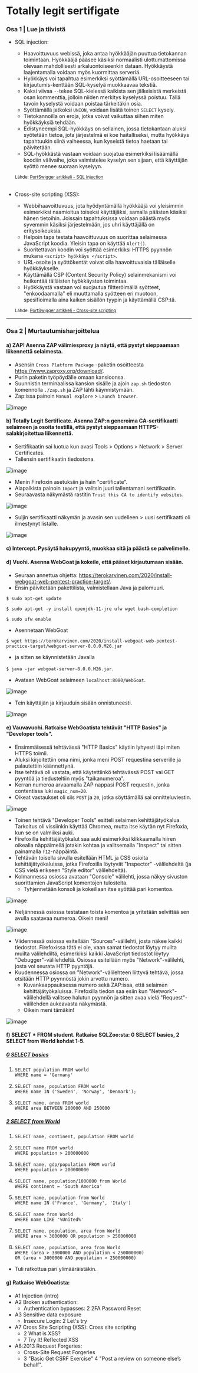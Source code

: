 # Totally legit sertifigate

### Osa 1 | Lue ja tiivistä
- SQL injection:  
  - Haavoittuvuus webissä, joka antaa hyökkääjän puuttua tietokannan toimintaan. Hyökkääjä pääsee käsiksi normaalisti ulottumattomissa olevaan mahdollisesti arkaluontoiseenkin dataan. Hyökkäystä laajentamalla voidaan myös kuormittaa serveriä.
  - Hyökkäys voi tapahtua esimerkiksi syöttämällä URL-osoitteeseen tai kirjautumis-kenttään SQL-kyselyä muokkaavaa tekstiä.
  - Kaksi viivaa ```--```tekee SQL-kielessä kaikista sen jälkeisistä merkeistä osan kommenttia, jolloin niiden merkitys kyselyssä poistuu. Tällä tavoin kyselystä voidaan poistaa tärkeitäkin osia.
  - Syöttämällä jatkoksi ```UNION```, voidaan lisätä toinen ```SELECT``` kysely.
  - Tietokannoilla on eroja, jotka voivat vaikuttaa siihen miten hyökkäyksiä tehdään.
  - Edistyneempi SQL-hyökkäys on sellainen, jossa tietokantaan aluksi syötetään tietoa, jota järjestelmä ei koe haitalliseksi, mutta hyökkäys tapahtuukin siinä vaiheessa, kun kyseistä tietoa haetaan tai päivitetään.
  - SQL-hyökkästä vastaan voidaan suojatua esimerkiksi lisäämällä koodiin välivaihe, joka valmistelee kyselyn sen sijaan, että käyttäjän syöttö menee suoraan kyselyyn.

  <sub>Lähde: [PortSwigger artikkeli - SQL Injection](https://portswigger.net/web-security/sql-injection)</sub>
<br></br>

- Cross-site scripting (XSS):
  - Webbihaavoittuvuus, jota hyödyntämällä hyökkääjä voi yleisimmin esimerkiksi naamioitua toiseksi käyttäjäksi, samalla päästen käsiksi hänen tietoihin. Joissain tapahtuksissa voidaan päästä myös syvemmin käsiksi järjestelmään, jos uhri käyttäjällä on eritysoikeuksia.
  - Helpoin tapa testata haavoittuvuus on suorittaa selaimessa JavaScript koodia. Yleisin tapa on käyttää ```Alert()```.
  - Suoritettavan koodin voi syöttää esimerkiksi HTTPS pyynnön mukana ```<script> hyökkäys </script>```.
  - URL-osoite ja syöttökentät voivat olla haavoittuvaisia tälläiselle hyökkäykselle.
  - Käyttämällä CSP (Content Security Policy) selainmekanismi voi heikentää tälläisten hyökkäysten toimintaa.
  - Hyökkäystä vastaan voi suojautua filtteröimällä syötteet, "enkoodaamalla" eli muuttamalla syötteen eri muotoon, spesifioimalla aina kaiken sisällön tyypin ja käyttämällä CSP:tä.

  <sub>Lähde: [PortSwigger artikkeli - Cross-site scripting](https://portswigger.net/web-security/cross-site-scripting)</sub>

---

### Osa 2 | Murtautumisharjoittelua

#### a) ZAP! Asenna ZAP välimiesproxy ja näytä, että pystyt sieppaamaan liikennettä selaimesta.

- Asensin ```Cross Platform Package``` -paketin osoitteesta https://www.zaproxy.org/download/.
- Purin paketin työpöydälle omaan kansioonsa.
- Suunnistin terminaalissa kansion sisälle ja ajoin ```zap.sh``` tiedoston komennolla ```./zap.sh``` ja ZAP lähti käynnistymään.
- Zap:issa painoin ```Manual explore``` > ```Launch browser```.

![image](https://user-images.githubusercontent.com/89645611/232308076-c84a3520-cc1c-4162-9bb2-b56e4342ea68.png)


#### b) Totally Legit Sertificate. Asenna ZAP:n generoima CA-sertifikaatti selaimeen ja osoita testillä, että pystyt sieppaamaan HTTPS-salakirjoitettua liikennettä.

- Sertifikaatin sai luotua kun avasi Tools > Options > Network > Server Certificates.
- Tallensin sertifikaatin tiedostona. 

![image](https://user-images.githubusercontent.com/89645611/232308462-dd383bae-0abe-4036-8971-ddcc9438916a.png)

- Menin Firefoxin asetuksiin ja hain "certificate".
- Alapalkista painoin ```Import``` ja valitsin juuri tallentamani sertifikaatin.
- Seuraavasta näkymästä rastitin ```Trust this CA to identify websites```.

![image](https://user-images.githubusercontent.com/89645611/232308840-bcb6f19d-4316-4eb4-8ca8-fce72a421cd6.png)

- Suljin sertifikaatti näkymän ja avasin sen uudelleen > uusi sertifikaatti oli ilmestynyt listalle.

![image](https://user-images.githubusercontent.com/89645611/232309140-4c6a9e26-4958-4cb3-a798-8ea8d82a1752.png)

#### c) Intercept. Pysäytä hakupyyntö, muokkaa sitä ja päästä se palvelimelle.

#### d) Vuohi. Asenna WebGoat ja kokeile, että pääset kirjautumaan sisään.
- Seuraan annettua ohjetta: https://terokarvinen.com/2020/install-webgoat-web-pentest-practice-target/.
- Ensin päivitetään pakettilista, valmistellaan Java ja palomuuri.

```$ sudo apt-get update```

```$ sudo apt-get -y install openjdk-11-jre ufw wget bash-completion```

```$ sudo ufw enable```
- Asennetaan WebGoat

```$ wget https://terokarvinen.com/2020/install-webgoat-web-pentest-practice-target/webgoat-server-8.0.0.M26.jar```
- ja sitten se käynnistetään Javalla

```$ java -jar webgoat-server-8.0.0.M26.jar```.

- Avataan WebGoat selaimeen ```localhost:8080/WebGoat```.

![image](https://user-images.githubusercontent.com/89645611/232314078-dcc638b9-1f7d-4416-ba63-f1895d159ada.png)

- Tein käyttäjän ja kirjauduin sisään onnistuneesti.

![image](https://user-images.githubusercontent.com/89645611/232314399-7f6d5e3d-48b3-41e7-b9ba-353ebcf0c137.png)


#### e) Vauvavuohi. Ratkaise WebGoatista tehtävät "HTTP Basics" ja "Developer tools".
- Ensimmäisessä tehtävässä "HTTP Basics" käytiin lyhyesti läpi miten HTTPS toimii.
- Aluksi kirjoitettiin oma nimi, jonka meni POST requestina serverille ja palautettiin käännettynä.
- Itse tehtävä oli vastata, että käytettiinkö tehtävässä POST vai GET pyyntöä ja tiedusteltiin myös "taikanumeroa".
- Kerran numeroa arvaamalla ZAP nappasi POST requestin, jonka contentissa luki ```magic_num=20```.
- Oikeat vastaukset oli siis ```POST``` ja ```20```, jotka söyttämällä sai onnitteluviestin.

![image](https://user-images.githubusercontent.com/89645611/232315118-54dcd1da-01f4-4e1d-9d8a-64f0459ebf7d.png)

- Toinen tehtävä "Developer Tools" esitteli selaimen kehittäjätyökalua. Tarkoitus oli vissiinkin käyttää Chromea, mutta itse käytän nyt Firefoxia, kun se on valmiiksi auki.
- Firefoxilla kehittäjätyökalut saa auki esimerkiksi klikkaamalla hiiren oikealla näppäimellä jotakin kohtaa ja valitsemalla "Inspect" tai sitten painamalla ```f12```-näppäintä.
- Tehtävän toisella sivulla esitellään HTML ja CSS osioita kehittäjätyökaluissa, jotka Firefoxilla löytyvät "Inspector" -välilehdeltä (ja CSS vielä erikseen "Style editor" välilehdeltä).
- Kolmannessa osiossa avataan "Console" välilehti, jossa näkyy sivuston suorittamien JavaScript komentojen tulosteita.
  - Tyhjennetään konsoli ja kokeillaan itse syöttää pari komentoa.

![image](https://user-images.githubusercontent.com/89645611/232316128-a2eee1cc-3e61-46e3-b3d7-3e366750b793.png)
- Neljännessä osiossa testataan toista komentoa ja yritetään selvittää sen avulla saatavaa numeroa. Oikein meni!

![image](https://user-images.githubusercontent.com/89645611/232316319-c1067b41-de6e-47f5-9cc9-adc76e703ea5.png)
- Viidennessä osiossa esitellään "Sources"-välilehti, josta näkee kaikki tiedostot. Firefoxissa tätä ei ole, vaan samat tiedostot löytyy muilta muilta välilehdiltä, esimerkiksi kaikki JavaScript tiedostot löytyy "Debugger"-välilehdeltä. Osiossa esitellään myös "Network"-välilehti, josta voi seurata HTTP pyyntöjä.
- Kuudennessa osiossa on "Network"-välilehteen liittyvä tehtävä, jossa etsitään HTTP pyynnöstä jokin arvottu numero.
  - Kuvankaappauksessa numero sekä ZAP:issa, että selaimen kehittäjätyökaluissa. Firefoxilla tiedon saa esiin kun "Network"-välilehdellä valitsee halutun pyynnön ja sitten avaa vielä "Request"-välilehden aukeavasta näkymästä.
  - Oikein meni tämäkin!

![image](https://user-images.githubusercontent.com/89645611/232319009-1da6b71f-f597-450b-b583-79b2b8f08e4a.png)


#### f) SELECT * FROM student. Ratkaise SQLZoo:sta: 0 SELECT basics, 2 SELECT from World kohdat 1-5.
##### [0 SELECT basics](https://sqlzoo.net/wiki/SELECT_basics)
  1. ```
     SELECT population FROM world
     WHERE name = 'Germany'
     ```
  2. ```
     SELECT name, population FROM world
     WHERE name IN ('Sweden', 'Norway', 'Denmark');
     ```
  3. ```
     SELECT name, area FROM world
     WHERE area BETWEEN 200000 AND 250000
     ```

##### [2 SELECT from World](https://sqlzoo.net/wiki/SELECT_from_WORLD_Tutorial)
  1. ```SELECT name, continent, population FROM world```
  
  3. ```
     SELECT name FROM world
     WHERE population > 200000000
     ```
  3. ```
     SELECT name, gdp/population FROM world
     WHERE population > 200000000
     ```
  4. ```
     SELECT name, population/1000000 from World
     WHERE continent = 'South America'
     ```
  5. ```
     SELECT name, population from World
     WHERE name IN ('France', 'Germany', 'Italy')
     ```
  6. ```
     SELECT name from World
     WHERE name LIKE '%United%'
     ```
  7. ```
     SELECT name, population, area from World
     WHERE area > 3000000 OR population > 250000000
     ```
  8. ```
     SELECT name, population, area from World
     WHERE (area > 3000000 AND population < 250000000)
     OR (area < 3000000 AND population > 250000000)
     ```
   - Tuli ratkottua pari ylimääräistäkin.
   
#### g) Ratkaise WebGoatista:
- A1 Injection (intro)
- A2 Broken authentication:
  - Authentication bypasses: 2 2FA Password Reset
- A3 Sensitive data exposure
  - Insecure Login: 2 Let's try
- A7 Cross Site Scripting (XSS): Cross site scripting
  - 2 What is XSS?
  - 7 Try It! Reflected XSS
- A8:2013 Request Forgeries:
  - Cross-Site Request Forgeries
  - 3 "Basic Get CSRF Exercise"
            4 "Post a review on someone else’s behalf".

